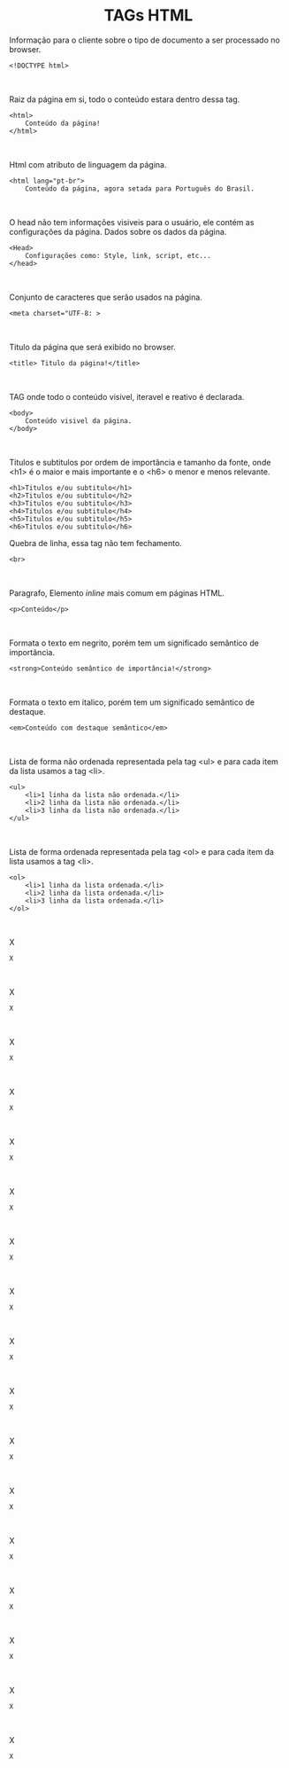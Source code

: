 <h1 style ="text-align: center;">TAGs HTML</h1>
  

Informação para o cliente sobre o tipo de documento a ser processado no browser.
```
<!DOCTYPE html>
```
<br>

Raiz da página em si, todo o conteúdo estara dentro dessa tag.
```
<html>
    Conteúdo da página!
</html>
```
<br>

Html com atributo de linguagem da página.
```
<html lang="pt-br">
    Conteúdo da página, agora setada para Português do Brasil.
```
<br>

O head não tem informações visiveis para o usuário, ele contém as configurações da página. Dados sobre os dados da página.
```
<Head>
    Configurações como: Style, link, script, etc...
</head>
```
<br>

Conjunto de caracteres que serão usados na página.
```
<meta charset="UTF-8: >
```
<br>

Titulo da página que será exibido no browser.
```
<title> Titulo da página!</title>
```
<br>

TAG onde todo o conteúdo visivel, iteravel e reativo é declarada.
```
<body>
    Conteúdo visivel da página.
</body>
```
<br>

Titulos e subtitulos por ordem de importância e tamanho da fonte, onde \<h1> é o maior e mais importante e o \<h6> o menor e menos relevante.
```
<h1>Titulos e/ou subtitulo</h1>
<h2>Titulos e/ou subtitulo</h2>
<h3>Titulos e/ou subtitulo</h3>
<h4>Titulos e/ou subtitulo</h4>
<h5>Titulos e/ou subtitulo</h5>
<h6>Titulos e/ou subtitulo</h6>
```

Quebra de linha, essa tag não tem fechamento.
```
<br>
```
<br>

Paragrafo, Elemento *_inline_* mais comum em páginas HTML.
```
<p>Conteúdo</p>
```
<br>

Formata o texto em negrito, porém tem um significado semântico de importância. 
```
<strong>Conteúdo semântico de importância!</strong>
```
<br>

Formata o texto em italico, porém tem um significado semântico de destaque.
```
<em>Conteúdo com destaque semântico</em>
```
<br>

Lista de forma não ordenada representada pela tag \<ul> e para cada item da lista usamos a tag \<li>.
```
<ul>
    <li>1 linha da lista não ordenada.</li>
    <li>2 linha da lista não ordenada.</li>
    <li>3 linha da lista não ordenada.</li>
</ul>
```
<br>

Lista de forma ordenada representada pela tag \<ol> e para cada item da lista usamos a tag \<li>.
```
<ol>
    <li>1 linha da lista ordenada.</li>
    <li>2 linha da lista ordenada.</li>
    <li>3 linha da lista ordenada.</li>
</ol>
```
<br>

X
```
X
```
<br>

X
```
X
```
<br>

X
```
X
```
<br>

X
```
X
```
<br>

X
```
X
```
<br>

X
```
X
```
<br>

X
```
X
```
<br>

X
```
X
```
<br>

X
```
X
```
<br>

X
```
X
```
<br>

X
```
X
```
<br>

X
```
X
```
<br>

X
```
X
```
<br>

X
```
X
```
<br>

X
```
X
```
<br>

X
```
X
```
<br>

X
```
X
```
<br>
